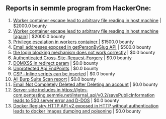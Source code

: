 ## Reports in semmle program from HackerOne:
1. [Worker container escape lead to arbitrary file reading in host machine](https://hackerone.com/reports/694181) | $2000.0 bounty
2. [Worker container escape lead to arbitrary file reading in host machine [again]](https://hackerone.com/reports/697055) | $2000.0 bounty
3. [Privilege escalation in workers container ](https://hackerone.com/reports/692603) | $1500.0 bounty
4. [Email addresses exposed in getPersonBySlug API](https://hackerone.com/reports/502753) | $500.0 bounty
5. [the login blocking mechanism does not work correctly](https://hackerone.com/reports/504362) | $0.0 bounty
6. [Authenticated Cross-Site-Request-Forgery](https://hackerone.com/reports/505595) | $0.0 bounty
7. [DOMXSS in redirect param](https://hackerone.com/reports/361287) | $0.0 bounty
8. [Unprotected Api EndPoints](https://hackerone.com/reports/511536) | $0.0 bounty
9. [CSP : Inline scripts can be inserted](https://hackerone.com/reports/513105) | $0.0 bounty
10. [All Burp Suite Scan report](https://hackerone.com/reports/513172) | $0.0 bounty
11. [Email Not Completely Deleted after Deleting an account](https://hackerone.com/reports/386596) | $0.0 bounty
12. [Server side includes in https://lgtm-com.pentesting.semmle.net/internal_api/v0.2/savePublicInformation leads to 500 server error and  D-DOS](https://hackerone.com/reports/413655) | $0.0 bounty
13. [Docker Registry HTTP API v2 exposed in HTTP without authentication leads to docker images dumping and poisoning](https://hackerone.com/reports/347296) | $0.0 bounty
